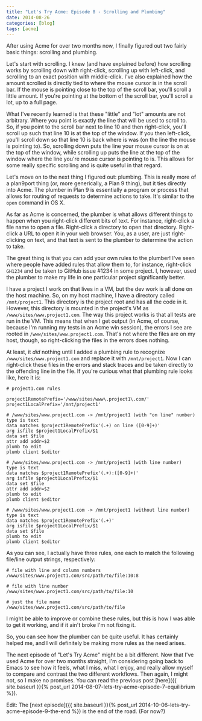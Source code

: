 ```yaml
---
title: "Let's Try Acme: Episode 8 - Scrolling and Plumbing"
date: 2014-08-26
categories: [blog]
tags: [acme]
---
```

After using Acme for over two months now, I finally figured out two fairly basic things: scrolling and plumbing.
<!--more-->
Let's start with scrolling. I knew (and have explained before) how scrolling works by scrolling down with right-click, scrolling up with left-click, and scrolling to an exact position with middle-click. I've also explained how the amount scrolled is directly tied to where the mouse cursor is in the scroll bar. If the mouse is pointing close to the top of the scroll bar, you'll scroll a little amount. If you're pointing at the bottom of the scroll bar, you'll scroll a lot, up to a full page.

What I've recently learned is that these "little" and "lot" amounts are not arbitrary. Where you point is exactly the line that will be used to scroll to. So, if you point to the scroll bar next to line 10 and then right-click, you'll scroll up such that line 10 is at the top of the window. If you then left-click, you'll scroll down so that line 10 is back where is was (on the line the mouse is pointing to). So, scrolling down puts the line your mouse cursor is on at the top of the window, while scrolling up puts the line at the top of the window where the line you're mouse cursor is pointing to is. This allows for some really specific scrolling and is quite useful in that regard.

Let's move on to the next thing I figured out: plumbing. This is really more of a plan9port thing (or, more generically, a Plan 9 thing), but it ties directly into Acme. The plumber in Plan 9 is essentially a program or process that allows for routing of requests to determine actions to take. It's similar to the `open` command in OS X. 

As far as Acme is concerned, the plumber is what allows different things to happen when you right-click different bits of text. For instance, right-click a file name to open a file. Right-click a directory to open that directory. Right-click a URL to open it in your web browser. You, as a user, are just right-clicking on text, and that text is sent to the plumber to determine the action to take.

The great thing is that you can add your own rules to the plumber! I've seen where people have added rules that allow them to, for instance, right-click `GH1234` and be taken to GitHub issue #1234 in some project. I, however, used the plumber to make my life in one particular project significantly better.

I have a project I work on that lives in a VM, but the dev work is all done on the host machine. So, on my host machine, I have a directory called `/mnt/project1`. This directory is the project root and has all the code in it. However, this directory is mounted in the project's VM as `/www/sites/www.project1.com`. The way this project works is that all tests are run in the VM. This means that when I get output (in Acme, of course, because I'm running my tests in an Acme win session), the errors I see are rooted in `/www/sites/www.project1.com`. That's not where the files are on my host, though, so right-clicking the files in the errors does nothing. 

At least, it *did* nothing until I added a plumbing rule to recognize `/www/sites/www.project1.com` and replace it with `/mnt/project1`. Now I can right-click these files in the errors and stack traces and be taken directly to the offending line in the file. If you're curious what that plumbing rule looks like, here it is:

```
# project1.com rules

project1RemotePrefix='/www/sites/www\.project1\.com/'
project1LocalPrefix='/mnt/project1'

# /www/sites/www.project1.com -> /mnt/project1 (with "on line" number)
type is text
data matches $project1RemotePrefix'(.+) on line ([0-9]+)'
arg isfile $project1LocalPrefix/$1
data set $file
attr add addr=$2
plumb to edit
plumb client $editor

# /www/sites/www.project1.com -> /mnt/project1 (with line number)
type is text
data matches $project1RemotePrefix'(.+):([0-9]+)'
arg isfile $project1LocalPrefix/$1
data set $file
attr add addr=$2
plumb to edit
plumb client $editor

# /www/sites/www.project1.com -> /mnt/project1 (without line number)
type is text
data matches $project1RemotePrefix'(.+)'
arg isfile $project1LocalPrefix/$1
data set $file
plumb to edit
plumb client $editor

```

As you can see, I actually have three rules, one each to match the following file/line output strings, respectively:

```
# file with line and column numbers
/www/sites/www.project1.com/src/path/to/file:10:8

# file with line number
/www/sites/www.project1.com/src/path/to/file:10

# just the file name
/www/sites/www.project1.com/src/path/to/file
```

I might be able to improve or combine these rules, but this is how I was able to get it working, and if it ain't broke I'm not fixing it.

So, you can see how the plumber can be quite useful. It has certainly helped me, and I will definitely be making more rules as the need arises. 

The next episode of "Let's Try Acme" might be a bit different. Now that I've used Acme for over two months straight, I'm considering going back to Emacs to see how it feels, what I miss, what I enjoy, and really allow myself to compare and contrast the two different workflows. Then again, I might not, so I make no promises. You can read the previous post [here]({{ site.baseurl }}{% post_url 2014-08-07-lets-try-acme-episode-7-equilibrium %}).

Edit: The [next episode]({{ site.baseurl }}{% post_url 2014-10-06-lets-try-acme-episode-9-the-end %}) is the end of the road. (For now?)
